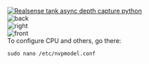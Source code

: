 
[![Realsense tank async depth capture python](https://i9.ytimg.com/vi/f6Nfc5jzEi0/mq1.jpg?sqp=CMjwnYoG&rs=AOn4CLCXwUplQjQcZZcBIdK3yu3a80Qf7w)](https://youtu.be/f6Nfc5jzEi0)   
![back](https://github.com/format37/rover/blob/master/images/back.jpg)   
![right](https://github.com/format37/rover/blob/master/images/right.jpg)   
![front](https://github.com/format37/rover/blob/master/images/front.jpg)   
To configure CPU and others, go there:
```
sudo nano /etc/nvpmodel.conf
```
